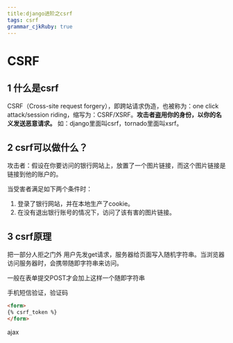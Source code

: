 ```yaml
---
title:django进阶之csrf
tags: csrf
grammar_cjkRuby: true
---
```



# CSRF

## 1 什么是csrf
CSRF（Cross-site request forgery），即跨站请求伪造，也被称为：one click attack/session riding，缩写为：CSRF/XSRF。**攻击者盗用你的身份，以你的名义发送恶意请求。**
如：django里面叫csrf，tornado里面叫xsrf。


## 2 csrf可以做什么？
攻击者：假设在你要访问的银行网站上，放置了一个图片链接，而这个图片链接是链接到他的账户的。

当受害者满足如下两个条件时：
1. 登录了银行网站，并在本地生产了cookie。
2. 在没有退出银行账号的情况下，访问了该有害的图片链接。


## 3 csrf原理

把一部分人拒之门外
用户先发get请求，服务器给页面写入随机字符串。当浏览器访问服务器时，会携带随即字符串来访问。



一般在表单提交POST才会加上这样一个随即字符串


手机短信验证，验证码
```html
<form>
{% csrf_token %}
</form>
```


ajax 